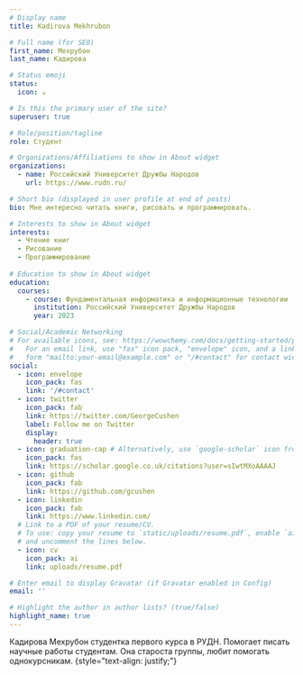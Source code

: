 ```yaml
---
# Display name
title: Kadirova Mekhrubon

# Full name (for SEO)
first_name: Мехрубон
last_name: Кадирова

# Status emoji
status:
  icon: ☕️

# Is this the primary user of the site?
superuser: true

# Role/position/tagline
role: Студент

# Organizations/Affiliations to show in About widget
organizations:
  - name: Российский Университет Дружбы Народов
    url: https://www.rudn.ru/

# Short bio (displayed in user profile at end of posts)
bio: Мне интересно читать книги, рисовать и программировать.

# Interests to show in About widget
interests:
  - Чтение книг
  - Рисование
  - Программирование
  
# Education to show in About widget
education:
  courses:
    - course: Фундаментальная информатика и информационные технологии
      institution: Российский Университет Дружбы Народов
      year: 2023

# Social/Academic Networking
# For available icons, see: https://wowchemy.com/docs/getting-started/page-builder/#icons
#   For an email link, use "fas" icon pack, "envelope" icon, and a link in the
#   form "mailto:your-email@example.com" or "/#contact" for contact widget.
social:
  - icon: envelope
    icon_pack: fas
    link: '/#contact'
  - icon: twitter
    icon_pack: fab
    link: https://twitter.com/GeorgeCushen
    label: Follow me on Twitter
    display:
      header: true
  - icon: graduation-cap # Alternatively, use `google-scholar` icon from `ai` icon pack
    icon_pack: fas
    link: https://scholar.google.co.uk/citations?user=sIwtMXoAAAAJ
  - icon: github
    icon_pack: fab
    link: https://github.com/gcushen
  - icon: linkedin
    icon_pack: fab
    link: https://www.linkedin.com/
  # Link to a PDF of your resume/CV.
  # To use: copy your resume to `static/uploads/resume.pdf`, enable `ai` icons in `params.yaml`,
  # and uncomment the lines below.
  - icon: cv
    icon_pack: ai
    link: uploads/resume.pdf

# Enter email to display Gravatar (if Gravatar enabled in Config)
email: ''

# Highlight the author in author lists? (true/false)
highlight_name: true
---
```


Кадирова Мехрубон студентка первого курса в РУДН. Помогает писать научные работы студентам. Она староста группы, любит помогать однокурсникам.
{style="text-align: justify;"}
